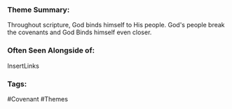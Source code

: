 ### Theme Summary:
Throughout scripture, God binds himself to His people. God's people break the covenants and God Binds himself even closer.

### Often Seen Alongside of:
InsertLinks

### Tags:
#Covenant #Themes 
